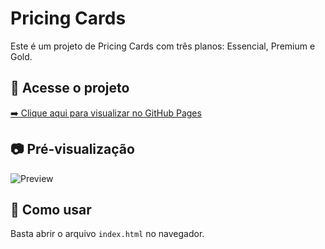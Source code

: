 # Pricing Cards

Este é um projeto de Pricing Cards com três planos: Essencial, Premium e Gold.

## 🔗 Acesse o projeto

[➡️ Clique aqui para visualizar no GitHub Pages](https://phabloy.github.io/projeto_pagina_escolha_seu_plano/)

## 📷 Pré-visualização

![Preview](https://i.imgur.com/UlJftTa.png)

## 🚀 Como usar

Basta abrir o arquivo `index.html` no navegador.
